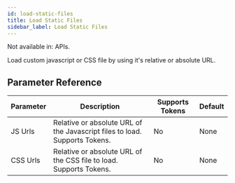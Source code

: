 ```yaml
---
id: load-static-files
title: Load Static Files
sidebar_label: Load Static Files
---
```


Not available in: APIs.


Load custom javascript or CSS file by using it's relative or absolute URL.

## Parameter Reference
| Parameter | Description | Supports Tokens | Default |
| -- | -- | -- | -- |
| JS Urls | Relative or absolute URL of the Javascript files to load. Supports Tokens. | No | None |
| CSS Urls | Relative or absolute URL of the CSS file to load. Supports Tokens. | No | None |
